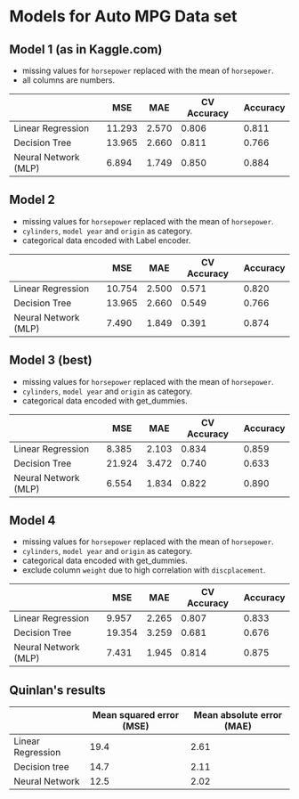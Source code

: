 # Models for  Auto MPG Data set

## Model 1 (as in Kaggle.com)

- missing values for `horsepower` replaced with the mean of `horsepower`.
- all columns are numbers.

| |MSE                  | MAE    | CV Accuracy | Accuracy |       
|----------------------|--------|-------------|----------|-------|
| Linear Regression    | 11.293 | 2.570       | 0.806    | 0.811 |
| Decision Tree        | 13.965 | 2.660       | 0.811    | 0.766 |
| Neural Network (MLP) | 6.894  | 1.749       | 0.850    | 0.884 |

## Model 2

- missing values for `horsepower` replaced with the mean of `horsepower`.
- `cylinders`, `model year` and `origin` as category.
- categorical data encoded with Label encoder.

| |MSE                  | MAE    | CV Accuracy | Accuracy |       
|----------------------|--------|-------------|----------|-------|
| Linear Regression    | 10.754 | 2.500       | 0.571    | 0.820 |
| Decision Tree        | 13.965 | 2.660       | 0.549    | 0.766 |
| Neural Network (MLP) | 7.490  | 1.849       | 0.391    | 0.874 |

## Model 3 (best)

- missing values for `horsepower` replaced with the mean of `horsepower`.
- `cylinders`, `model year` and `origin` as category.
- categorical data encoded with get_dummies.

| |MSE                  | MAE    | CV Accuracy | Accuracy |       
|----------------------|--------|-------------|----------|-------|
| Linear Regression    | 8.385  | 2.103       | 0.834    | 0.859 |
| Decision Tree        | 21.924 | 3.472       | 0.740    | 0.633 |
| Neural Network (MLP) | 6.554  | 1.834       | 0.822    | 0.890 |

## Model 4

- missing values for `horsepower` replaced with the mean of `horsepower`.
- `cylinders`, `model year` and `origin` as category.
- categorical data encoded with get_dummies.
- exclude column `weight` due to high correlation with `discplacement`.

| |MSE                  | MAE    | CV Accuracy | Accuracy        |
|----------------------|--------|-------------|----------|-------|
| Linear Regression    | 9.957  | 2.265       | 0.807    | 0.833 |
| Decision Tree        | 19.354 | 3.259       | 0.681    | 0.676 |
| Neural Network (MLP) | 7.431  | 1.945       | 0.814    | 0.875 |


## Quinlan's results

| |Mean squared error (MSE) | Mean absolute error (MAE)       |
|--------------------------|---------------------------|------|
| Linear Regression        | 19.4                      | 2.61 |
| Decision tree            | 14.7                      | 2.11 |
| Neural Network           | 12.5                      | 2.02 |